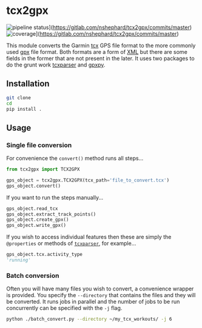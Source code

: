 # tcx2gpx

![pipeline status](https://gitlab.com/nshephard/tcx2gpx/badges/master/pipeline.svg)](https://gitlab.com/nshephard/tcx2gpx/commits/master)
![coverage](https://gitlab.com/nshephard/tcx2gpx/badges/master/coverage.svg)](https://gitlab.com/nshephard/tcx2gpx/commits/master)


This module converts the Garmin [tcx](https://en.wikipedia.org/wiki/Training_Center_XML) GPS file format
to the more commonly used [gpx](https://en.wikipedia.org/wiki/GPS_Exchange_Format) file format.
Both formats are a form of [XML](https://en.wikipedia.org/wiki/XML) but there are some fields in the former that are not present in the later.
It uses two packages to do the grunt work [tcxparser](https://github.com/vkurup/python-tcxparser/) and
[gpxpy](https://github.com/tkrajina/gpxpy).

## Installation

```bash
git clone
cd
pip install .
```

## Usage

### Single file conversion

For convenience the `convert()` method runs all steps...

```python
from tcx2gpx import TCX2GPX

gps_object = tcx2gpx.TCX2GPX(tcx_path='file_to_convert.tcx')
gps_object.convert()
```

If you want to run the steps manually...

```python
gps_object.read_tcx
gps_object.extract_track_points()
gps_object.create_gpx()
gps_object.write_gpx()
```

If you wish to access individual features then these are simply the `@properties` or methods of
[`tcxparser`](https://github.com/vkurup/python-tcxparser/), for example...

```python
gps_object.tcx.activity_type
'running'
```

### Batch conversion

Often you will have many files you wish to convert, a convenience wrapper is provided.  You specify the
`--directory` that contains the files and they will be converted.  It runs jobs in parallel and the number
of jobs to be run concurrently can be specified with the `-j` flag.

```bash
python ./batch_convert.py --directory ~/my_tcx_workouts/ -j 6
```
